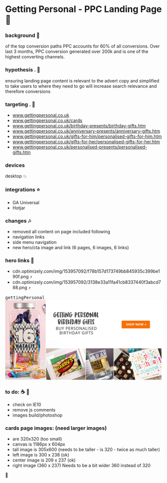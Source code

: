 # Getting Personal - PPC Landing Page :rocket:

### background :pill:
of the top conversion paths PPC accounts for 60% of all conversions. Over last 3 months, PPC conversion generated over 200k
and is one of the highest converting channels.

### hypothesis . :floppy_disk:
ensuring landing page content is relevant to the advert copy and simplified to take users to where they need to go will increase search relevance and therefore conversions

### targeting . :jack_o_lantern:
- www.gettingpersonal.co.uk     
- www.gettingpersonal.co.uk/cards     
- www.gettingpersonal.co.uk/birthday-presents/birthday-gifts.htm       
- www.gettingpersonal.co.uk/anniversary-presents/anniversary-gifts.htm      
- www.gettingpersonal.co.uk/gifts-for-him/personalised-gifts-for-him.htm      
- www.gettingpersonal.co.uk/gifts-for-her/personalised-gifts-for-her.htm      
- www.gettingpersonal.co.uk/personalised-presents/personalised-gifts.htm      

### devices
desktop   :collision:

### integrations   :star:
- GA Universal
- Hotjar

### changes    :notes:
- removed all content on page included following
-   navigation links
-   side menu navigation
- new hero/cta image and link  (6 pages, 6 images, 6 links)



### hero links     :round_pushpin:
- cdn.optimizely.com/img/153957092/f78b157d173749bb845935c399be190f.png :arrow_heading_up:
- cdn.optimizely.com/img/153957092/3138e33a11fa41cb8337440f3abcd788.png :arrow_heading_up:

<kbd>gettingPersonal</kbd>
![](images/hero.png)



### to do: :coffee: :page_facing_up:
- check on IE10
- remove js comments
- images build/photoshop


### cards page images:  (need larger images)
- are 320x320 (too small)
- canvas is 1186px x 604px
- tall image is 305x600    (needs to be taller - is 320 - twice as much taller)
- left image is 300 x 238 (ok)
- center image is 209 x 237 (ok)
- right image (360 x 237)  Needs to be a bit wider  360 instead of 320

:100:
